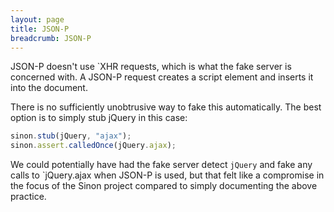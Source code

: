 ```yaml
---
layout: page
title: JSON-P
breadcrumb: JSON-P
---
```


JSON-P doesn't use `XHR requests, which is what the fake server is concerned with. A JSON-P request creates a script element and inserts it into the document.

There is no sufficiently unobtrusive way to fake this automatically. The best option is to simply stub jQuery in this case:

```javascript
sinon.stub(jQuery, "ajax");
sinon.assert.calledOnce(jQuery.ajax);
```

We could potentially have had the fake server detect `jQuery` and fake any calls to `jQuery.ajax when JSON-P is used, but that felt like a compromise in the focus of the Sinon project compared to simply documenting the above practice.
